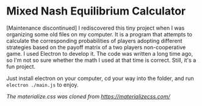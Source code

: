 # Mixed Nash Equilibrium Calculator

[Maintenance discontinued] I rediscovered this tiny project when I was organizing some old files on my computer. It is a program that attempts to calculate the corresponding probabilities of players adopting different strategies based on the payoff matrix of a two players non-cooperative game. I used Electron to develop it. The code was written a long time ago, so I'm not so sure whether the math I used at that time is correct. Still, it's a fun project.

Just install electron on your computer, cd your way into the folder, and run `electron ./main.js` to enjoy.

*The materialize.css was cloned from https://materializecss.com/*
